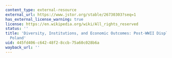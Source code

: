 ```yaml
---
content_type: external-resource
external_url: https://www.jstor.org/stable/26730303?seq=1
has_external_license_warning: true
license: https://en.wikipedia.org/wiki/All_rights_reserved
status: ''
title: 'Diversity, Institutions, and Economic Outcomes: Post-WWII Displacement in
  Poland'
uid: 445fd406-c642-48f2-8ccb-75a60c028b6a
wayback_url: ''
---
```

